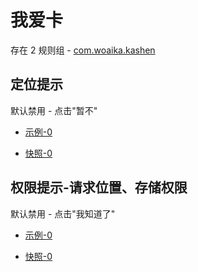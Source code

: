 # 我爱卡

存在 2 规则组 - [com.woaika.kashen](/src/apps/com.woaika.kashen.ts)

## 定位提示

默认禁用 - 点击"暂不"

- [示例-0](https://m.gkd.li/57941037/ae172e3f-42e2-4de2-8bd5-de7eb624c359)

- [快照-0](https://i.gkd.li/i/14070846)

## 权限提示-请求位置、存储权限

默认禁用 - 点击"我知道了"

- [示例-0](https://m.gkd.li/57941037/6faf1f01-5b77-414b-91d8-98dcb5673f7c)

- [快照-0](https://i.gkd.li/i/14070836)
